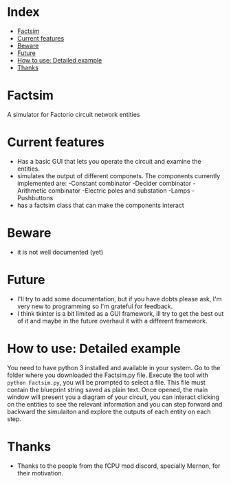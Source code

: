 # Index

- [Factsim](#org7c6bdc4)
- [Current features](#org841674b)
- [Beware](#orgc04ba47)
- [Future](#org47f6d7a)
- [How to use: Detailed example](#org96b1872)
- [Thanks](#orgeb68788)


<a id="org7c6bdc4"></a>

# Factsim

A simulator for Factorio circuit network entities


<a id="org841674b"></a>

# Current features

-   Has a basic GUI that lets you operate the circuit and examine the entities.
-   simulates the output of different componets. The components currently implemented are: -Constant combinator -Decider combinator -Arithmetic combinator -Electric poles and substation -Lamps -Pushbuttons
-   has a factsim class that can make the components interact


<a id="orgc04ba47"></a>

# Beware

-   it is not well documented (yet)


<a id="org47f6d7a"></a>

# Future

-   I'll try to add some documentation, but if you have dobts please ask, I'm very new to programming so I'm grateful for feedback.
-   I think tkinter is a bit limited as a GUI framework, ill try to get the best out of it and maybe in the future overhaul it with a different framework.


<a id="org96b1872"></a>

# How to use: Detailed example

You need to have python 3 installed and available in your system. Go to the folder where you downloaded the Factsim.py file. Execute the tool with `python Factsim.py`, you will be prompted to select a file. This file must contain the blueprint string saved as plain text. Once opened, the main window will present you a diagram of your circuit, you can interact clicking on the entities to see the relevant information and you can step forward and backward the simulaiton and explore the outputs of each entity on each step.


<a id="orgeb68788"></a>

# Thanks

-   Thanks to the people from the fCPU mod discord, specially Mernon, for their motivation.
